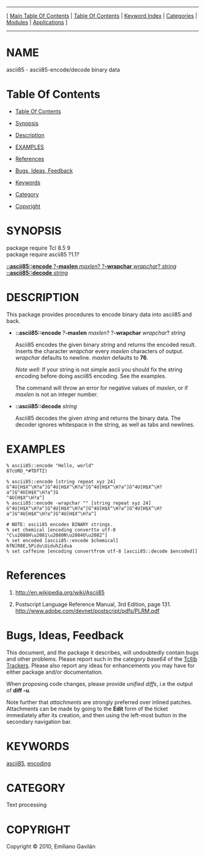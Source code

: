 
[//000000001]: # (ascii85 \- Text encoding & decoding binary data)
[//000000002]: # (Generated from file 'ascii85\.man' by tcllib/doctools with format 'markdown')
[//000000003]: # (Copyright &copy; 2010, Emiliano Gavilán)
[//000000004]: # (ascii85\(n\) 1\.1 tcllib "Text encoding & decoding binary data")

<hr> [ <a href="../../../../toc.md">Main Table Of Contents</a> &#124; <a
href="../../../toc.md">Table Of Contents</a> &#124; <a
href="../../../../index.md">Keyword Index</a> &#124; <a
href="../../../../toc0.md">Categories</a> &#124; <a
href="../../../../toc1.md">Modules</a> &#124; <a
href="../../../../toc2.md">Applications</a> ] <hr>

# NAME

ascii85 \- ascii85\-encode/decode binary data

# <a name='toc'></a>Table Of Contents

  - [Table Of Contents](#toc)

  - [Synopsis](#synopsis)

  - [Description](#section1)

  - [EXAMPLES](#section2)

  - [References](#section3)

  - [Bugs, Ideas, Feedback](#section4)

  - [Keywords](#keywords)

  - [Category](#category)

  - [Copyright](#copyright)

# <a name='synopsis'></a>SYNOPSIS

package require Tcl 8\.5 9  
package require ascii85 ?1\.1?  

[__::ascii85::encode__ ?__\-maxlen__ *maxlen*? ?__\-wrapchar__ *wrapchar*? *string*](#1)  
[__::ascii85::decode__ *string*](#2)  

# <a name='description'></a>DESCRIPTION

This package provides procedures to encode binary data into ascii85 and back\.

  - <a name='1'></a>__::ascii85::encode__ ?__\-maxlen__ *maxlen*? ?__\-wrapchar__ *wrapchar*? *string*

    Ascii85 encodes the given binary *string* and returns the encoded result\.
    Inserts the character *wrapchar* every *maxlen* characters of output\.
    *wrapchar* defaults to newline\. *maxlen* defaults to __76__\.

    *Note well*: If your string is not simple ascii you should fix the string
    encoding before doing ascii85 encoding\. See the examples\.

    The command will throw an error for negative values of *maxlen*, or if
    *maxlen* is not an integer number\.

  - <a name='2'></a>__::ascii85::decode__ *string*

    Ascii85 decodes the given *string* and returns the binary data\. The
    decoder ignores whitespace in the string, as well as tabs and newlines\.

# <a name='section2'></a>EXAMPLES

    % ascii85::encode "Hello, world"
    87cURD_*#TDfTZ)

    % ascii85::encode [string repeat xyz 24]
    G^4U[H$X^\H?a^]G^4U[H$X^\H?a^]G^4U[H$X^\H?a^]G^4U[H$X^\H?a^]G^4U[H$X^\H?a^]G
    ^4U[H$X^\H?a^]
    % ascii85::encode -wrapchar "" [string repeat xyz 24]
    G^4U[H$X^\H?a^]G^4U[H$X^\H?a^]G^4U[H$X^\H?a^]G^4U[H$X^\H?a^]G^4U[H$X^\H?a^]G^4U[H$X^\H?a^]

    # NOTE: ascii85 encodes BINARY strings.
    % set chemical [encoding convertto utf-8 "C\u2088H\u2081\u2080N\u2084O\u2082"]
    % set encoded [ascii85::encode $chemical]
    6fN]R8E,5Pidu\UiduhZidua
    % set caffeine [encoding convertfrom utf-8 [ascii85::decode $encoded]]

# <a name='section3'></a>References

  1. [http://en\.wikipedia\.org/wiki/Ascii85](http://en\.wikipedia\.org/wiki/Ascii85)

  1. Postscript Language Reference Manual, 3rd Edition, page 131\.
     [http://www\.adobe\.com/devnet/postscript/pdfs/PLRM\.pdf](http://www\.adobe\.com/devnet/postscript/pdfs/PLRM\.pdf)

# <a name='section4'></a>Bugs, Ideas, Feedback

This document, and the package it describes, will undoubtedly contain bugs and
other problems\. Please report such in the category *base64* of the [Tcllib
Trackers](http://core\.tcl\.tk/tcllib/reportlist)\. Please also report any ideas
for enhancements you may have for either package and/or documentation\.

When proposing code changes, please provide *unified diffs*, i\.e the output of
__diff \-u__\.

Note further that *attachments* are strongly preferred over inlined patches\.
Attachments can be made by going to the __Edit__ form of the ticket
immediately after its creation, and then using the left\-most button in the
secondary navigation bar\.

# <a name='keywords'></a>KEYWORDS

[ascii85](\.\./\.\./\.\./\.\./index\.md\#ascii85),
[encoding](\.\./\.\./\.\./\.\./index\.md\#encoding)

# <a name='category'></a>CATEGORY

Text processing

# <a name='copyright'></a>COPYRIGHT

Copyright &copy; 2010, Emiliano Gavilán
